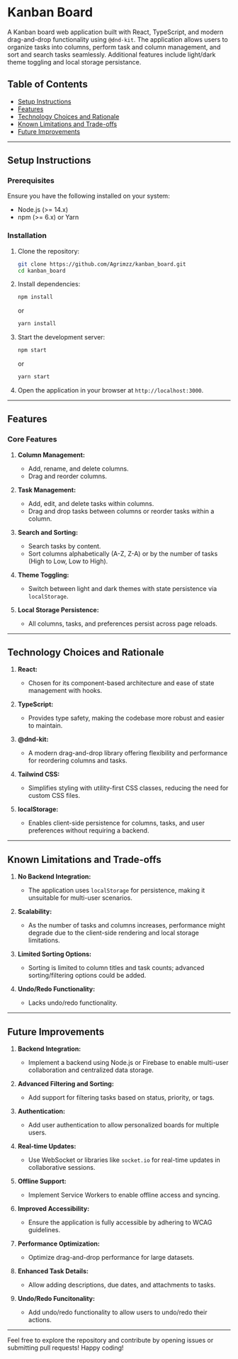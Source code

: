 # Kanban Board

A Kanban board web application built with React, TypeScript, and modern drag-and-drop functionality using `@dnd-kit`. The application allows users to organize tasks into columns, perform task and column management, and sort and search tasks seamlessly. Additional features include light/dark theme toggling and local storage persistance.

## Table of Contents

- [Setup Instructions](#setup-instructions)
- [Features](#features)
- [Technology Choices and Rationale](#technology-choices-and-rationale)
- [Known Limitations and Trade-offs](#known-limitations-and-trade-offs)
- [Future Improvements](#future-improvements)

---

## Setup Instructions

### Prerequisites

Ensure you have the following installed on your system:

- Node.js (>= 14.x)
- npm (>= 6.x) or Yarn

### Installation

1. Clone the repository:
   ```bash
   git clone https://github.com/Agrimzz/kanban_board.git
   cd kanban_board
   ```
2. Install dependencies:

   ```bash
   npm install
   ```

   or

   ```bash
   yarn install
   ```

3. Start the development server:

   ```bash
   npm start
   ```

   or

   ```bash
   yarn start
   ```

4. Open the application in your browser at `http://localhost:3000`.

---

## Features

### Core Features

1. **Column Management:**

   - Add, rename, and delete columns.
   - Drag and reorder columns.

2. **Task Management:**

   - Add, edit, and delete tasks within columns.
   - Drag and drop tasks between columns or reorder tasks within a column.

3. **Search and Sorting:**

   - Search tasks by content.
   - Sort columns alphabetically (A-Z, Z-A) or by the number of tasks (High to Low, Low to High).

4. **Theme Toggling:**

   - Switch between light and dark themes with state persistence via `localStorage`.

5. **Local Storage Persistence:**
   - All columns, tasks, and preferences persist across page reloads.

---

## Technology Choices and Rationale

1. **React:**

   - Chosen for its component-based architecture and ease of state management with hooks.

2. **TypeScript:**

   - Provides type safety, making the codebase more robust and easier to maintain.

3. **@dnd-kit:**

   - A modern drag-and-drop library offering flexibility and performance for reordering columns and tasks.

4. **Tailwind CSS:**

   - Simplifies styling with utility-first CSS classes, reducing the need for custom CSS files.

5. **localStorage:**
   - Enables client-side persistence for columns, tasks, and user preferences without requiring a backend.

---

## Known Limitations and Trade-offs

1. **No Backend Integration:**

   - The application uses `localStorage` for persistence, making it unsuitable for multi-user scenarios.

2. **Scalability:**

   - As the number of tasks and columns increases, performance might degrade due to the client-side rendering and local storage limitations.

3. **Limited Sorting Options:**

   - Sorting is limited to column titles and task counts; advanced sorting/filtering options could be added.

4. **Undo/Redo Functionality:**
   - Lacks undo/redo functionality.

---

## Future Improvements

1. **Backend Integration:**

   - Implement a backend using Node.js or Firebase to enable multi-user collaboration and centralized data storage.

2. **Advanced Filtering and Sorting:**

   - Add support for filtering tasks based on status, priority, or tags.

3. **Authentication:**

   - Add user authentication to allow personalized boards for multiple users.

4. **Real-time Updates:**

   - Use WebSocket or libraries like `socket.io` for real-time updates in collaborative sessions.

5. **Offline Support:**

   - Implement Service Workers to enable offline access and syncing.

6. **Improved Accessibility:**

   - Ensure the application is fully accessible by adhering to WCAG guidelines.

7. **Performance Optimization:**

   - Optimize drag-and-drop performance for large datasets.

8. **Enhanced Task Details:**

   - Allow adding descriptions, due dates, and attachments to tasks.

9. **Undo/Redo Funcitonality:**
   - Add undo/redo functionality to allow users to undo/redo their actions.

---

Feel free to explore the repository and contribute by opening issues or submitting pull requests! Happy coding!
